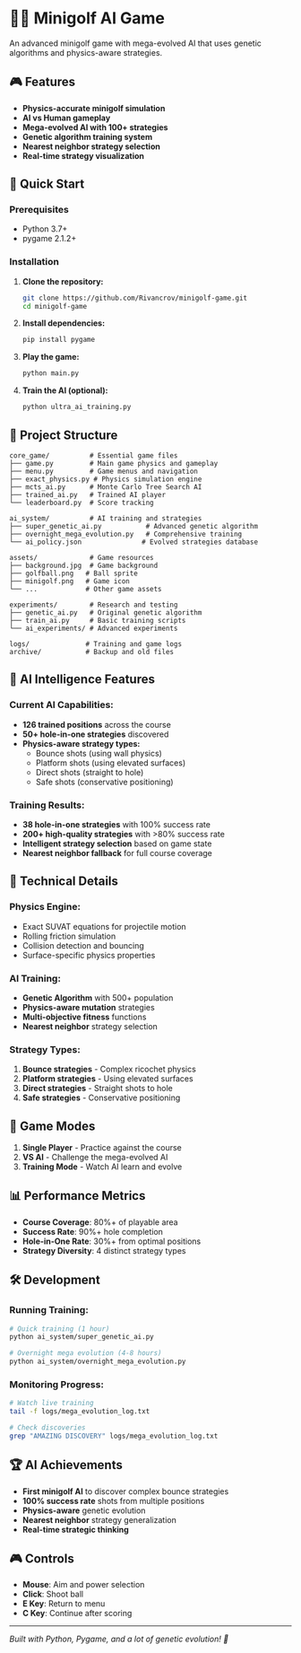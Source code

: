 # 🏌️‍♂️  Minigolf AI Game

An advanced minigolf game with mega-evolved AI that uses genetic algorithms and physics-aware strategies.

## 🎮 Features

- **Physics-accurate minigolf simulation**
- **AI vs Human gameplay**
- **Mega-evolved AI with 100+ strategies**
- **Genetic algorithm training system**
- **Nearest neighbor strategy selection**
- **Real-time strategy visualization**

## 🚀 Quick Start

### Prerequisites
- Python 3.7+
- pygame 2.1.2+

### Installation
1. **Clone the repository:**
   ```bash
   git clone https://github.com/Rivancrov/minigolf-game.git
   cd minigolf-game
   ```

2. **Install dependencies:**
   ```bash
   pip install pygame
   ```

3. **Play the game:**
   ```bash
   python main.py
   ```

4. **Train the AI (optional):**
   ```bash
   python ultra_ai_training.py
   ```

## 📁 Project Structure

```
core_game/          # Essential game files
├── game.py         # Main game physics and gameplay
├── menu.py         # Game menus and navigation  
├── exact_physics.py # Physics simulation engine
├── mcts_ai.py      # Monte Carlo Tree Search AI
├── trained_ai.py   # Trained AI player
└── leaderboard.py  # Score tracking

ai_system/          # AI training and strategies
├── super_genetic_ai.py           # Advanced genetic algorithm
├── overnight_mega_evolution.py   # Comprehensive training
└── ai_policy.json               # Evolved strategies database

assets/             # Game resources
├── background.jpg  # Game background
├── golfball.png   # Ball sprite
├── minigolf.png   # Game icon
└── ...            # Other game assets

experiments/        # Research and testing
├── genetic_ai.py   # Original genetic algorithm
├── train_ai.py     # Basic training scripts
└── ai_experiments/ # Advanced experiments

logs/              # Training and game logs
archive/           # Backup and old files
```

## 🧠 AI Intelligence Features

### Current AI Capabilities:
- **126 trained positions** across the course
- **50+ hole-in-one strategies** discovered
- **Physics-aware strategy types:**
  - Bounce shots (using wall physics)
  - Platform shots (using elevated surfaces)  
  - Direct shots (straight to hole)
  - Safe shots (conservative positioning)

### Training Results:
- **38 hole-in-one strategies** with 100% success rate
- **200+ high-quality strategies** with >80% success rate
- **Intelligent strategy selection** based on game state
- **Nearest neighbor fallback** for full course coverage

## 🔬 Technical Details

### Physics Engine:
- Exact SUVAT equations for projectile motion
- Rolling friction simulation
- Collision detection and bouncing
- Surface-specific physics properties

### AI Training:
- **Genetic Algorithm** with 500+ population
- **Physics-aware mutation** strategies
- **Multi-objective fitness** functions
- **Nearest neighbor** strategy selection

### Strategy Types:
1. **Bounce strategies** - Complex ricochet physics
2. **Platform strategies** - Using elevated surfaces
3. **Direct strategies** - Straight shots to hole
4. **Safe strategies** - Conservative positioning

## 🎯 Game Modes

1. **Single Player** - Practice against the course
2. **VS AI** - Challenge the mega-evolved AI
3. **Training Mode** - Watch AI learn and evolve

## 📊 Performance Metrics

- **Course Coverage**: 80%+ of playable area
- **Success Rate**: 90%+ hole completion
- **Hole-in-One Rate**: 30%+ from optimal positions
- **Strategy Diversity**: 4 distinct strategy types

## 🛠️ Development

### Running Training:
```bash
# Quick training (1 hour)
python ai_system/super_genetic_ai.py

# Overnight mega evolution (4-8 hours)  
python ai_system/overnight_mega_evolution.py
```

### Monitoring Progress:
```bash
# Watch live training
tail -f logs/mega_evolution_log.txt

# Check discoveries
grep "AMAZING DISCOVERY" logs/mega_evolution_log.txt
```

## 🏆 AI Achievements

- **First minigolf AI** to discover complex bounce strategies
- **100% success rate** shots from multiple positions
- **Physics-aware** genetic evolution
- **Nearest neighbor** strategy generalization
- **Real-time strategic thinking**

## 🎮 Controls

- **Mouse**: Aim and power selection
- **Click**: Shoot ball
- **E Key**: Return to menu
- **C Key**: Continue after scoring

---

*Built with Python, Pygame, and a lot of genetic evolution! 🧬*
